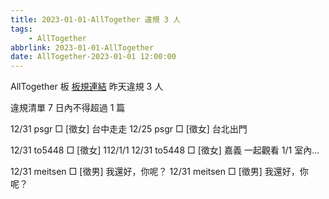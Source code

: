 ```yaml
---
title: 2023-01-01-AllTogether 違規 3 人
tags:
    - AllTogether
abbrlink: 2023-01-01-AllTogether
date: AllTogether-2023-01-01 12:00:00
---
```

AllTogether 板 [板規連結](https://www.ptt.cc/bbs/AllTogether/M.1643211430.A.5FB.html)
昨天違規 3 人
<!-- more -->

違規清單
7 日內不得超過 1 篇

12/31 psgr □ [徵女] 台中走走
12/25 psgr □ [徵女] 台北出門

12/31 to5448 □ [徵女] 112/1/1
12/31 to5448 □ [徵女] 嘉義 一起觀看 1/1 室內…

12/31 meitsen □ [徵男] 我還好，你呢？
12/31 meitsen □ [徵男] 我還好，你呢？